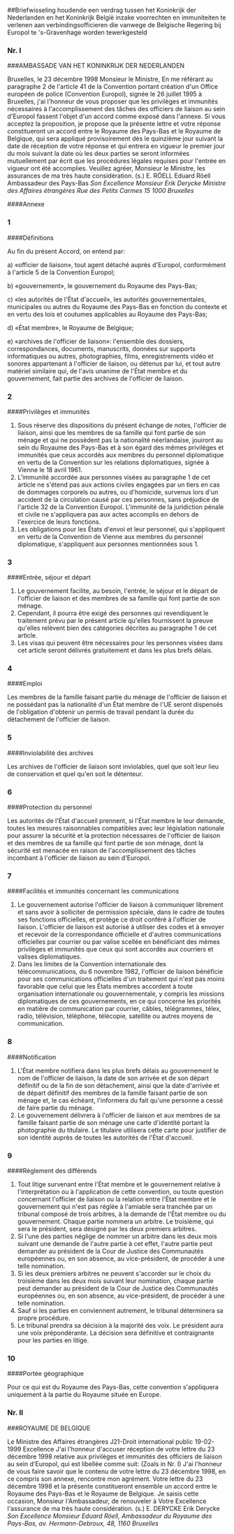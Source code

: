 <meta http-equiv='Content-Type' content='text/html; charset=utf-8' />

##Briefwisseling houdende een verdrag tussen het Koninkrijk der Nederlanden en het Koninkrijk België inzake voorrechten en immuniteiten te verlenen aan verbindingsofficieren die vanwege de Belgische Regering bij Europol te 's-Gravenhage worden tewerkgesteld

### Nr.  I  

###AMBASSADE VAN HET KONINKRIJK DER NEDERLANDEN

Bruxelles, le 23 décembre 1998  Monsieur le Ministre,  En me référant au paragraphe 2 de l'article 41 de la Convention portant création d'un Office européen de police (Convention Europol), signée le 26 juillet 1995 à Bruxelles, j'ai l'honneur de vous proposer que les privilèges et immunités nécessaires à l'accomplissement des tâches des officiers de liaison au sein d'Europol fassent l'objet d'un accord comme exposé dans l'annexe. Si vous acceptez la proposition, je propose que la présente lettre et votre réponse constitueront un accord entre le Royaume des Pays-Bas et le Royaume de Belgique, qui sera appliqué provisoirement dès le quinzième jour suivant la date de réception de votre réponse et qui entrera en vigueur le premier jour du mois suivant la date où les deux parties se seront informées mutuellement par écrit que les procédures légales requises pour l'entrée en vigueur ont été accomplies. Veuillez agréer, Monsieur le Ministre, les assurances de ma très haute considération.  (s.) E. RÖELL  Eduard Röell Ambassadeur des Pays-Bas   *Son Excellence Monsieur Erik Derycke*   *Ministre des Affaires étrangères*   *Rue des Petits Carmes 15*   *1000 Bruxelles*    

####Annexe

### 1  

####Définitions

Au fin du présent Accord, on entend par: 

a) «officier de liaison», tout agent détaché auprès d'Europol, conformément à l'article 5 de la Convention Europol;  

b) «gouvernement», le gouvernement du Royaume des Pays-Bas;  

c) «les autorités de l'État d'accueil», les autorités gouvernementales, municipales ou autres du Royaume des Pays-Bas en fonction du contexte et en vertu des lois et coutumes applicables au Royaume des Pays-Bas;  

d) «État membre», le Royaume de Belgique;  

e) «archives de l'officier de liaison»: l'ensemble des dossiers, correspondances, documents, manuscrits, données sur supports informatiques ou autres, photographies, films, enregistrements vidéo et sonores appartenant à l'officier de liaison, ou détenus par lui, et tout autre matériel similaire qui, de l'avis unanime de l'État membre et du gouvernement, fait partie des archives de l'officier de liaison.    

### 2  

####Privilèges et immunités

1.  Sous réserve des dispositions du présent échange de notes, l'officier de liaison, ainsi que les membres de sa famille qui font partie de son ménage et qui ne possèdent pas la nationalité néerlandaise, jouiront au sein du Royaume des Pays-Bas et à son égard des mêmes privilèges et immunités que ceux accordés aux membres du personnel diplomatique en vertu de la Convention sur les relations diplomatiques, signée à Vienne le 18 avril 1961.   
2.  L'immunité accordée aux personnes visées au paragraphe 1 de cet article ne s'étend pas aux actions civiles engagées par un tiers en cas de dommages corporels ou autres, ou d'homicide, survenus lors d'un accident de la circulation causé par ces personnes, sans préjudice de l'article 32 de la Convention Europol. L'immunité de la juridiction pénale et civile ne s'appliquera pas aux actes accomplis en dehors de l'exercice de leurs fonctions.   
3.  Les obligations pour les États d'envoi et leur personnel, qui s'appliquent en vertu de la Convention de Vienne aux membres du personnel diplomatique, s'appliquent aux personnes mentionnées sous 1.   

### 3  

####Entrée, séjour et départ

1.  Le gouvernement facilite, au besoin, l'entrée, le séjour et le départ de l'officier de liaison et des membres de sa famille qui font partie de son ménage.   
2.  Cependant, il pourra être exigé des personnes qui revendiquent le traitement prévu par le présent article qu'elles fournissent la preuve qu'elles relèvent bien des catégories décrites au paragraphe 1 de cet article.   
3.  Les visas qui peuvent être nécessaires pour les personnes visées dans cet article seront délivrés gratuitement et dans les plus brefs délais.   

### 4  

####Emploi

Les membres de la famille faisant partie du ménage de l'officier de liaison et ne possédant pas la nationalité d'un État membre de l'UE seront dispensés de l'obligation d'obtenir un permis de travail pendant la durée du détachement de l'officier de liaison.  

### 5  

####Inviolabilité des archives

Les archives de l'officier de liaison sont inviolables, quel que soit leur lieu de conservation et quel qu'en soit le détenteur.  

### 6  

####Protection du personnel

Les autorités de l'État d'accueil prennent, si l'État membre le leur demande, toutes les mesures raisonnables compatibles avec leur législation nationale pour assurer la sécurité et la protection nécessaires de l'officier de liaison et des membres de sa famille qui font partie de son ménage, dont la sécurité est menacée en raison de l'accomplissement des tâches incombant à l'officier de liaison au sein d'Europol.  

### 7  

####Facilités et immunités concernant les communications

1.  Le gouvernement autorise l'officier de liaison à communiquer librement et sans avoir à solliciter de permission spéciale, dans le cadre de toutes ses fonctions officielles, et protège ce droit conféré à l'officier de liaison. L'officier de liaison est autorisé à utiliser des codes et à envoyer et recevoir de la correspondance officielle et d'autres communications officielles par courrier ou par valise scellée en bénéficiant des mêmes privilèges et immunités que ceux qui sont accordés aux courriers et valises diplomatiques.   
2.  Dans les limites de la Convention internationale des télécommunications, du 6 novembre 1982, l'officier de liaison bénéficie pour ses communications officielles d'un traitement qui n'est pas moins favorable que celui que les États membres accordent à toute organisation internationale ou gouvernementale, y compris les missions diplomatiques de ces gouvernements, en ce qui concerne les priorités en matière de communication par courrier, câbles, télégrammes, télex, radio, télévision, téléphone, télécopie, satellite ou autres moyens de communication.   

### 8  

####Notification

1.  L'État membre notifiera dans les plus brefs délais au gouvernement le nom de l'officier de liaison, la date de son arrivée et de son départ définitif ou de la fin de son détachement, ainsi que la date d'arrivée et de départ définitif des membres de la famille faisant partie de son ménage et, le cas échéant, l'informera du fait qu'une personne a cessé de faire partie du ménage.   
2.  Le gouvernement délivrera à l'officier de liaison et aux membres de sa famille faisant partie de son ménage une carte d'identité portant la photographie du titulaire. Le titulaire utilisera cette carte pour justifier de son identité auprès de toutes les autorités de l'État d'accueil.   

### 9  

####Règlement des différends

1.  Tout litige survenant entre l'État membre et le gouvernement relative à l'interprétation ou à l'application de cette convention, ou toute question concernant l'officier de liaison ou la relation entre l'État membre et le gouvernement qui n'est pas réglée à l'amiable sera tranchée par un tribunal composé de trois arbitres, à la demande de l'État membre ou du gouvernement. Chaque partie nommera un arbitre. Le troisième, qui sera le président, sera désigné par les deux premiers arbitres.   
2.  Si l'une des parties néglige de nommer un arbitre dans les deux mois suivant une demande de l'autre partie à cet effet, l'autre partie peut demander au président de la Cour de Justice des Communautés européennes ou, en son absence, au vice-président, de procéder à une telle nomination.   
3.  Si les deux premiers arbitres ne peuvent s'accorder sur le choix du troisième dans les deux mois suivant leur nomination, chaque partie peut demander au président de la Cour de Justice des Communautés européennes ou, en son absence, au vice-président, de procéder à une telle nomination.   
4.  Sauf si les parties en conviennent autrement, le tribunal déterminera sa propre procédure.   
5.  Le tribunal prendra sa décision à la majorité des voix. Le président aura une voix prépondérante. La décision sera définitive et contraignante pour les parties en litige.   

### 10  

####Portée géographique

Pour ce qui est du Royaume des Pays-Bas, cette convention s'appliquera uniquement à la partie du Royaume située en Europe.  

### Nr.  II  

###ROYAUME DE BELGIQUE

Le Ministre des Affaires étrangères  J21-Droit international public 19-02-1999  Excellence  J'ai l'honneur d'accuser réception de votre lettre du 23 décembre 1998 relative aux privilèges et immunités des officiers de liaison au sein d'Europol, qui est libellée comme suit:   (Zoals in Nr. I)   J'ai l'honneur de vous faire savoir que le contenu de votre lettre du 23 décembre 1998, en ce compris son annexe, rencontre mon agrément. Votre lettre du 23 décembre 1998 et la présente constitueront ensemble un accord entre le Royaume des Pays-Bas et le Royaume de Belgique. Je saisis cette occasion, Monsieur l'Ambassadeur, de renouveler à Votre Excellence l'assurance de ma très haute considération.  (s.) E. DERYCKE Erik Derycke   *Son Excellence*   *Monsieur Eduard Röell,*   *Ambassadeur du Royaume des Pays-Bas,*   *av. Hermann-Debroux, 48,*   *1160 Bruxelles*    
